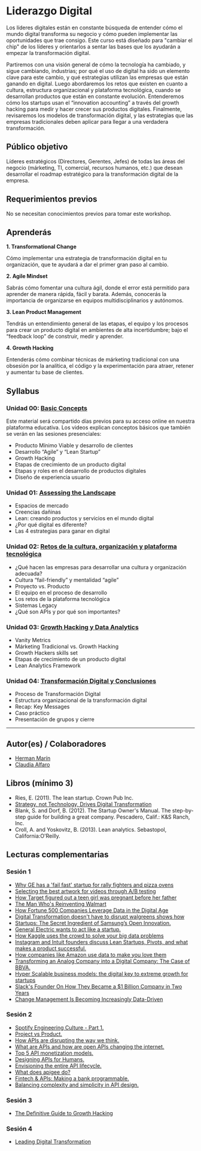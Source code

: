 # Liderazgo Digital

Los líderes digitales están en constante búsqueda de entender cómo el mundo
digital transforma su negocio y cómo pueden implementar las oportunidades
que trae consigo. Este curso está diseñado para "cambiar el chip" de los
líderes y orientarlos a sentar las bases que los ayudarán a empezar la
transformación digital.

Partiremos con una visión general de cómo la tecnología ha cambiado, y sigue
cambiando, industrias; por qué el uso de digital ha sido un elemento clave para
este cambio, y qué estrategias utilizan las empresas que están ganando en
digital. Luego abordaremos los retos que existen en cuanto a cultura, estructura
organizacional y plataforma tecnológica, cuando se desarrollan productos que
están en constante evolución. Entenderemos cómo los startups usan el “innovation
accounting” a través del growth hacking para medir y hacer crecer sus productos
digitales. Finalmente, revisaremos los modelos de transformación digital, y las
estrategias que las empresas tradicionales deben aplicar para llegar a una
verdadera transformación.

## Público objetivo

Líderes estratégicos (Directores, Gerentes, Jefes) de todas las áreas del
negocio (márketing, TI, comercial, recursos humanos, etc.) que desean
desarrollar el roadmap estratégico para la transformación digital de la
empresa.

## Requerimientos previos

No se necesitan conocimientos previos para tomar este workshop.

## Aprenderás

**1. Transformational Change**

Cómo implementar una estrategia de transformación digital en tu organización,
que te ayudará a dar el primer gran paso al cambio.

**2. Agile Mindset**

Sabrás cómo fomentar una cultura ágil, donde el error está permitido para
aprender de manera rápida, fácil y barata. Además, conocerás la importancia de
organizarse en equipos multidisciplinarios y autónomos.

**3. Lean Product Management**

Tendrás un entendimiento general de las etapas, el equipo y los procesos para
crear un producto digital en ambientes de alta incertidumbre; bajo el “feedback
loop” de construir, medir y aprender.

**4. Growth Hacking**

Entenderás cómo combinar técnicas de márketing tradicional con una obsesión por
la analítica, el código y la experimentación para atraer,  retener y aumentar tu
base de clientes.

## Syllabus

### Unidad 00: [Basic Concepts](00-prework)

Este material será compartido días previos para su acceso online en nuestra
plataforma educativa. Los videos explican conceptos básicos que también se
verán en las sesiones presenciales:

- Producto Mínimo Viable y desarrollo de clientes
- Desarrollo “Agile” y “Lean Startup”
- Growth Hacking
- Etapas de crecimiento de un producto digital
- Etapas y roles en el desarrollo de productos digitales
- Diseño de experiencia usuario

### Unidad 01: [Assessing the Landscape](01-assesing-the-landscape)

- Espacios de mercado
- Creencias dañinas
- Lean: creando productos y servicios en el mundo digital
- ¿Por qué digital es diferente?
- Las 4 estrategias para ganar en digital

### Unidad 02: [Retos de la cultura, organización y plataforma tecnológica](02-challenges-of-the-organizational-culture-and-platform-technology)

- ¿Qué hacen las empresas para desarrollar una cultura y organización
  adecuada?
- Cultura “fail-friendly” y mentalidad “agile”
- Proyecto vs. Producto
- El equipo en el proceso de desarrollo
- Los retos de la plataforma tecnológica
- Sistemas Legacy
- ¿Qué son APIs y por qué son importantes?

### Unidad 03: [Growth Hacking y Data Analytics](03-growth-hacking-data-analytics)

- Vanity Metrics
- Márketing Tradicional vs. Growth Hacking
- Growth Hackers skills set
- Etapas de crecimiento de un producto digital
- Lean Analytics Framework

### Unidad 04: [Transformación Digital y Conclusiones](04-transformation-models)

- Proceso de Transformación Digital
- Estructura organizacional de la transformación digital
- Recap: Key Messages
- Caso práctico
- Presentación de grupos y cierre

***

## Autor(es) / Colaboradores

- [Herman Marín](https://www.linkedin.com/in/herman-marin/)
- [Claudia Alfaro](https://www.linkedin.com/in/claudiaalfaro/)

## Libros (mínimo 3)

- Ries, E. (2011). The lean startup. Crown Pub Inc.
- [Strategy, not Technology, Drives Digital Transformation](http://sloanreview.mit.edu/projects/strategy-drives-digital-transformation/)
- Blank, S. and Dorf, B. (2012). The Startup Owner's Manual.
  The step-by-step guide for building a great company.
  Pescadero, Calif.: K&S Ranch, Inc.
- Croll, A. and Yoskovitz, B. (2013). Lean analytics. Sebastopol,
  California:O'Reilly.

## Lecturas complementarias

### Sesión 1

- [Why GE has a 'fail fast' startup for rally fighters and pizza ovens](http://www.wired.co.uk/article/ge-startup-fail-fast-crowdsourcing)
- [Selecting the best artwork for videos through A/B testing](http://techblog.netflix.com/2016/05/selecting-best-artwork-for-videos.html)
- [How Target figured out a teen girl was pregnant before her father](https://www.forbes.com/sites/kashmirhill/2012/02/16/how-target-figured-out-a-teen-girl-was-pregnant-before-her-father-did/#77ab60556668)
- [The Man Who's Reinventing Walmart](http://fortune.com/2015/06/04/walmart-ceo-doug-mcmillon/)
- [How Fortune 500 Companies Leverage Data in the Digital Age](https://drive.google.com/file/d/0BwVQmf2PwJM3YzJYeXYwcGRwVlk/view)
- [Digital Transformation doesn't have to disrupt walgreens shows how](https://www.forbes.com/sites/benkepes/2014/10/09/digital-transformation-doesnt-have-to-disrupt-walgreens-shows-how/#3d8b41966d38)
- [Startups: The Secret Ingredient of Samsung’s Open Innovation.](https://news.samsung.com/global/startups-the-secret-ingredient-of-samsungs-open-innovation)
- [General Electric wants to act like a startup.](https://www.bloomberg.com/news/articles/2014-08-07/ge-taps-lean-startup-ideas-for-faster-cheaper-product-rollout)
- [How Kaggle uses the crowd to solve your big data problems](https://www.inc.com/magazine201403/darren-dahl/big-data-crowdsourcing-kaggle.html)
- [Instagram and Intuit founders discuss Lean Startups, Pivots, and what makes a product successful.](https://techcrunch.com/2011/09/13/instagram-and-intuit-founders-discuss-lean-startups-pivots-and-what-makes-a-product-successful/)
- [How companies like Amazon use data to make you love them](https://www.fastcodesign.com/1669551/how-companies-like-amazon-use-big-data-to-make-you-love-them)
- [Transforming an Analog Company into a Digital Company: The Case of BBVA.](https://www.technologyreview.com/s/535711/transforming-an-analog-company-into-a-digital-company-the-case-of-bbva/)
- [Hyper Scalable business models: the digital key to extreme growth for startups](https://www.linkedin.com/pulse/hyper-scalable-business-models-digital-key-extreme-growth-omar-mohout)
- [Slack's Founder On How They Became a $1 Billion Company in Two Years](https://www.fastcompany.com/3041905/slacks-founder-on-how-they-became-a-1-billion-company-in-two-years)
- [Change Management Is Becoming Increasingly Data-Driven](https://hbr.org/2017/10/change-management-is-becoming-increasingly-data-driven-companies-arent-ready)

### Sesión 2

- [Spotify Engineering Culture - Part 1.](https://labs.spotify.com/2014/03/27/spotify-engineering-culture-part-1/)
- [Project vs Product.](https://www.thoughtworks.com/insights/blog/project-vs-product)
- [How APIs are disrupting the way we think.](https://nordicapis.com/how-apis-are-disrupting-the-way-we-think/)
- [What are APIs and how are open APIs changing the internet.](http://www.makeuseof.com/tag/api-good-technology-explained/)
- [Top 5 API monetization models.](https://nordicapis.com/top-5-api-monetization-models/)
- [Designing APIs for Humans.](https://nordicapis.com/designing-apis-humans/)
- [Envisioning the entire API lifecycle.](https://nordicapis.com/envisioning-the-entire-api-lifecycle/)
- [What does apigee do?](https://www.quora.com/What-does-Apigee-do)
- [Fintech & APIs: Making a bank programmable.](https://nordicapis.com/fintech-and-apis-making-a-bank-programmable/)
- [Balancing complexity and simplicity in API design.](https://nordicapis.com/balancing-complexity-and-simplicity-in-api-design/)

### Sesión 3

- [The Definitive Guide to Growth Hacking](https://www.quicksprout.com/the-definitive-guide-to-growth-hacking-chapter-1/)

### Sesión 4

- [Leading Digital Transformation](https://techcrunch.com/2014/11/21/leading-digital-transformation/)

